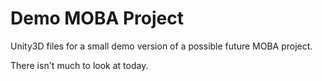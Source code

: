 Demo MOBA Project
=================

Unity3D files for a small demo version of a possible future MOBA project.

There isn't much to look at today.
